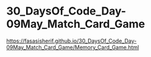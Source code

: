 # 30_DaysOf_Code_Day-09May_Match_Card_Game
https://fasasisherif.github.io/30_DaysOf_Code_Day-09May_Match_Card_Game/Memory_Card_Game.html
